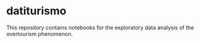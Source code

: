 # datiturismo

This repository contains notebooks for the exploratory data analysis of the overtourism phenomenon.